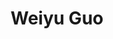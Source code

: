 ---
# Display name
title: Weiyu Guo

# Full Name (for SEO)
first_name: Weiyu
last_name: Guo

# Is this the primary user of the site?
superuser: true

# Role/position
# 这里写当前学历，入学年份和联合指导导师
# 例如：
# role: Ph.D. student '23
# role: Ph.D. student '23, co-supervised by Prof. [Hui Xiong](https://facultyprofiles.hkust-gz.edu.cn/faculty-personal-page/XIONG-Hui/xionghui)
role: Ph.D. student '22, co-supervised by Prof. [Hui Xiong](https://facultyprofiles.hkust-gz.edu.cn/faculty-personal-page/XIONG-Hui/xionghui)

# Organizations/Affiliations
organizations:
  - name: AI Thrust, HKUST(GZ)
    url: https://ait.hkust-gz.edu.cn/

interests:
  - Neural Interface
  - Embodied AI
  - Bio-inspired Neural Network

education:
  courses:
    # 这里不用写在读学历
    - course: Master in Aritifical Intelligence
      institution: University of Chinese Academy of Sciences
    - course: B.Eng. in Software Engineering
      institution: BDalian University of Technology

# Social/Academic Networking
# form "mailto:your-email@example.com" or "#contact" for contact widget.
# 这部分选填，如果不写，请在 link: 后面留空
social:
  - icon: home
    icon_pack: fas
    link: weiyuguo.com
  - icon: envelope
    icon_pack: fas
    link: mailto:guoweiyu96@gmail.com
  - icon: github
    icon_pack: fab
    link: https://github.com/guoweiyu
  - icon: google-scholar
    icon_pack: ai
    link: https://scholar.google.com/citations?user=ES-56HMAAAAJ

# Organizational groups that you belong to (for People widget)
# 可选项： [Faculty, Ph.D. Students, MPhil Students, Research Assistants]
user_groups:
  - Ph.D. Students
---